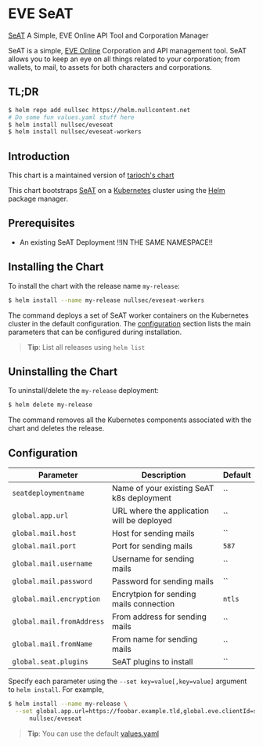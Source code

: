 # EVE SeAT

[SeAT](https://github.com/eveseat/seat) A Simple, EVE Online API Tool and Corporation Manager

SeAT is a simple, [EVE Online](https://www.eveonline.com) Corporation and API management tool. SeAT allows you to keep an eye on all things related to your corporation; from wallets, to mail, to assets for both characters and corporations.

## TL;DR
```bash
$ helm repo add nullsec https://helm.nullcontent.net
# Do some fun values.yaml stuff here
$ helm install nullsec/eveseat
$ helm install nullsec/eveseat-workers
```

## Introduction

This chart is a maintained version of [tarioch's chart](https://github.com/tarioch/helm/tree/master/docs)

This chart bootstraps [SeAT](https://github.com/eveseat/seat) on a [Kubernetes](http://kubernetes.io) cluster using the [Helm](https://helm.sh) package manager.

## Prerequisites

* An existing SeAT Deployment !!IN THE SAME NAMESPACE!!

## Installing the Chart
To install the chart with the release name `my-release`:

```bash
$ helm install --name my-release nullsec/eveseat-workers
```

The command deploys a set of SeAT worker containers on the Kubernetes cluster in the default configuration. The [configuration](#configuration) section lists the main parameters that can be configured during installation.

> **Tip**: List all releases using `helm list`

## Uninstalling the Chart

To uninstall/delete the `my-release` deployment:

```bash
$ helm delete my-release
```

The command removes all the Kubernetes components associated with the chart and deletes the release.

## Configuration

|             Parameter                     |                     Description                     |                              Default                              |
|-------------------------------------------|-----------------------------------------------------|-------------------------------------------------------------------|
| `seatdeploymentname`                      | Name of your existing SeAT k8s deployment           | ``                                                                |`
| `global.app.url`                          | URL where the application will be deployed          | ``                                                                |
| `global.mail.host`                        | Host for sending mails                              | ``                                                                |
| `global.mail.port`                        | Port for sending mails                              | `587`                                                             |
| `global.mail.username`                    | Username for sending mails                          | ``                                                                |
| `global.mail.password`                    | Password for sending mails                          | ``                                                                |
| `global.mail.encryption`                  | Encrytpion for sending mails connection             | `ntls`                                                            |
| `global.mail.fromAddress`                 | From address for sending mails                      | ``                                                                |
| `global.mail.fromName`                    | From name for sending mails                         | ``                                                                |
| `global.seat.plugins`                     | SeAT plugins to install                             | ``                                                                |

Specify each parameter using the `--set key=value[,key=value]` argument to `helm install`. For example,

```bash
$ helm install --name my-release \
  --set global.app.url=https://foobar.example.tld,global.eve.clientId=secret,global.eve.secret=secret \
      nullsec/eveseat
```

> **Tip**: You can use the default [values.yaml](values.yaml)

